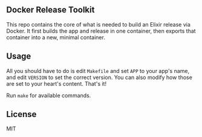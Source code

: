 ## Docker Release Toolkit

This repo contains the core of what is needed to build an Elixir release via Docker. It
first builds the app and release in one container, then exports that container into a new,
minimal container.

## Usage

All you should have to do is edit `Makefile` and set `APP` to your app's name, and edit
`VERSION` to set the correct version. You can also modify how those are set to your heart's
content. That's it!

Run `make` for available commands.

## License

MIT

